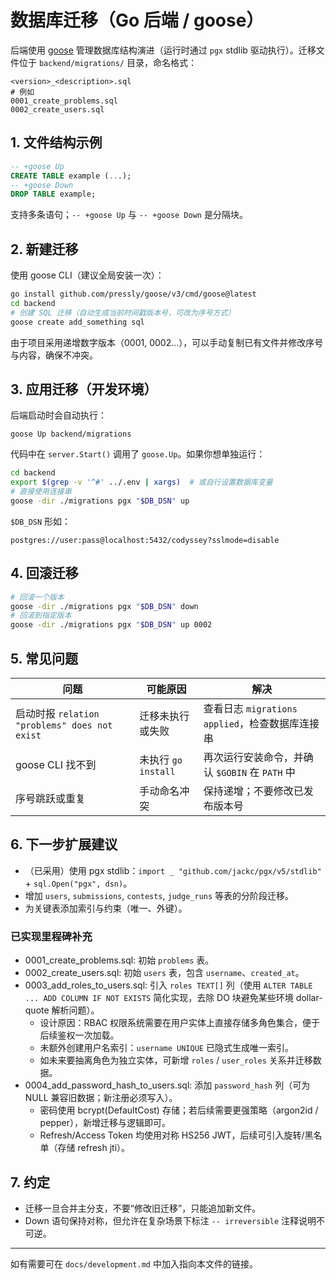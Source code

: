 # 数据库迁移（Go 后端 / goose）

后端使用 [goose](https://github.com/pressly/goose) 管理数据库结构演进（运行时通过 `pgx` stdlib 驱动执行）。迁移文件位于 `backend/migrations/` 目录，命名格式：

```
<version>_<description>.sql
# 例如
0001_create_problems.sql
0002_create_users.sql
```

## 1. 文件结构示例

```sql
-- +goose Up
CREATE TABLE example (...);
-- +goose Down
DROP TABLE example;
```

支持多条语句；`-- +goose Up` 与 `-- +goose Down` 是分隔块。

## 2. 新建迁移

使用 goose CLI（建议全局安装一次）：

```bash
go install github.com/pressly/goose/v3/cmd/goose@latest
cd backend
# 创建 SQL 迁移（自动生成当前时间戳版本号，可改为序号方式）
goose create add_something sql
```

由于项目采用递增数字版本（0001, 0002...），可以手动复制已有文件并修改序号与内容，确保不冲突。

## 3. 应用迁移（开发环境）

后端启动时会自动执行：
```
goose Up backend/migrations
```
代码中在 `server.Start()` 调用了 `goose.Up`。如果你想单独运行：

```bash
cd backend
export $(grep -v '^#' ../.env | xargs)  # 或自行设置数据库变量
# 直接使用连接串
goose -dir ./migrations pgx "$DB_DSN" up
```

`$DB_DSN` 形如：
```
postgres://user:pass@localhost:5432/codyssey?sslmode=disable
```

## 4. 回滚迁移

```bash
# 回滚一个版本
goose -dir ./migrations pgx "$DB_DSN" down
# 回滚到指定版本
goose -dir ./migrations pgx "$DB_DSN" up 0002
```

## 5. 常见问题

| 问题 | 可能原因 | 解决 |
|------|----------|------|
| 启动时报 `relation "problems" does not exist` | 迁移未执行或失败 | 查看日志 `migrations applied`，检查数据库连接串 |
| goose CLI 找不到 | 未执行 `go install` | 再次运行安装命令，并确认 `$GOBIN` 在 `PATH` 中 |
| 序号跳跃或重复 | 手动命名冲突 | 保持递增；不要修改已发布版本号 |

## 6. 下一步扩展建议

- （已采用）使用 pgx stdlib：`import _ "github.com/jackc/pgx/v5/stdlib"` + `sql.Open("pgx", dsn)`。
- 增加 `users`, `submissions`, `contests`, `judge_runs` 等表的分阶段迁移。
- 为关键表添加索引与约束（唯一、外键）。

### 已实现里程碑补充

- 0001_create_problems.sql: 初始 `problems` 表。
- 0002_create_users.sql: 初始 `users` 表，包含 `username`、`created_at`。
- 0003_add_roles_to_users.sql: 引入 `roles TEXT[]` 列（使用 `ALTER TABLE ... ADD COLUMN IF NOT EXISTS` 简化实现，去除 DO 块避免某些环境 dollar-quote 解析问题）。
	- 设计原因：RBAC 权限系统需要在用户实体上直接存储多角色集合，便于后续鉴权一次加载。
	- 未额外创建用户名索引：`username UNIQUE` 已隐式生成唯一索引。
	- 如未来要抽离角色为独立实体，可新增 `roles` / `user_roles` 关系并迁移数据。
 - 0004_add_password_hash_to_users.sql: 添加 `password_hash` 列（可为 NULL 兼容旧数据；新注册必须写入）。
	 - 密码使用 bcrypt(DefaultCost) 存储；若后续需要更强策略（argon2id / pepper），新增迁移与逻辑即可。
	 - Refresh/Access Token 均使用对称 HS256 JWT，后续可引入旋转/黑名单（存储 refresh jti）。

## 7. 约定

- 迁移一旦合并主分支，不要“修改旧迁移”，只能追加新文件。
- Down 语句保持对称，但允许在复杂场景下标注 `-- irreversible` 注释说明不可逆。

---
如有需要可在 `docs/development.md` 中加入指向本文件的链接。
